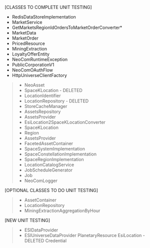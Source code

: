 [CLASSES TO COMPLETE UNIT TESTING]
* RedisDataStoreImplementation
* MarketService
* GetMarketsRegionIdOrdersToMarketOrderConverter*
* MarketData
* MarketOrder
* PricedResource
* MiningExtraction
* LoyaltyOfferEntity
* NeoComRuntimeException
* PublicCorporationV1
* NeoComOAuthFlow
* HttpUniverseClientFactory



>* NeoAsset
>* SpaceKLocation - DELETED
>* LocationIdentifier
>* LocationRepository - DELETED
>* StoreCacheManager
>* AssetsRepository
>* AssetsProvider
>* EsiLocation2SpaceKLocationConverter
>* SpaceKLocation
>* Region
>* AssetsProvider
>* FacetedAssetContainer
>* SpaceSystemImplementation
>* SpaceConstellationImplementation
>* SpaceRegionImplementation
>* LocationCatalogService
>* JobScheduleGenerator
>* Job
>* NeoComLogger

[OPTIONAL CLASSES TO DO UNIT TESTING]
>* AssetContainer
>* LocationRepository
>* MiningExtractionAggregationByHour

[NEW UNIT TESTING]
>* ESIDataProvider
>* ESIUniverseDataProvider
> PlanetaryResource
> EsiLocation - DELETED
> Credential

